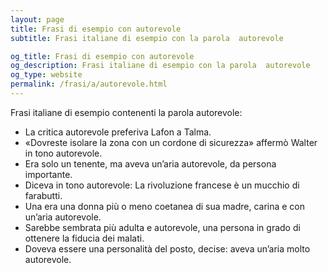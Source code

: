 ```yaml
---
layout: page
title: Frasi di esempio con autorevole 
subtitle: Frasi italiane di esempio con la parola  autorevole

og_title: Frasi di esempio con autorevole 
og_description: Frasi italiane di esempio con la parola  autorevole
og_type: website
permalink: /frasi/a/autorevole.html
---
```


Frasi italiane di esempio contenenti la parola autorevole:


- La critica autorevole preferiva Lafon a Talma.
- «Dovreste isolare la zona con un cordone di sicurezza» affermò Walter in tono autorevole.
- Era solo un tenente, ma aveva un’aria autorevole, da persona importante.
- Diceva in tono autorevole: La rivoluzione francese è un mucchio di farabutti.
- Una era una donna più o meno coetanea di sua madre, carina e con un’aria autorevole.
- Sarebbe sembrata più adulta e autorevole, una persona in grado di ottenere la fiducia dei malati.
- Doveva essere una personalità del posto, decise: aveva un’aria molto autorevole.
